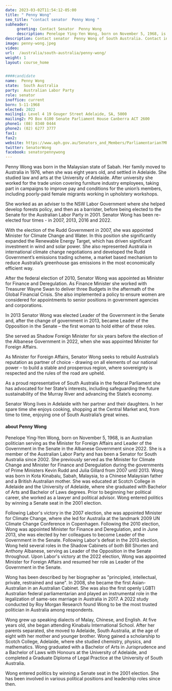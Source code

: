 ```yaml
---
date: 2023-03-02T11:54:12-05:00
title: " Penny Wong"
seo_title: "contact senator  Penny Wong "
subheader:
     greeting: Contact Senator  Penny Wong
     description: Penelope Ying-Yen Wong, born on November 5, 1968, is an Australian politician serving as the Minister for Foreign Affairs and Leader of the Government in the Senate in the Albanese Government since 2022. 
description: Contact senator  Penny Wong of South Australia. Contact information for  Penny Wong includes email address, phone number, and mailing address.
image: penny-wong.jpeg
video:
url:  /australia/south-australia/penny-wong/
weight: 1
layout: course_home


####candidate
name:  Penny Wong
state:	South Australia
party:	Australian Labor Party
role: senator
inoffice: current
born: 5-11-1968
elected: 2022
mailing1: Level 4 19 Gouger Street Adelaide, SA, 5000
mailing2: PO Box 6100 Senate Parliament House Canberra ACT 2600
phone1:	(08) 8340 0444
phone2: (02) 6277 3777
fax1:
fax2:
website: https://www.aph.gov.au/Senators_and_Members/Parliamentarian?MPID=281603
twitter: SenatorWong
facebook: senatorpennywong
---
```

Penny Wong was born in the Malaysian state of Sabah. Her family moved to Australia in 1976, when she was eight years old, and settled in Adelaide. She studied law and arts at the University of Adelaide. After university she worked for the trade union covering furniture industry employees, taking part in campaigns to improve pay and conditions for the union’s members, including poorly-paid female migrants working in upholstery workshops.

She worked as an adviser to the NSW Labor Government where she helped develop forests policy, and then as a barrister, before being elected to the Senate for the Australian Labor Party in 2001. Senator Wong has been re-elected four times - in 2007, 2013, 2016 and 2022.

With the election of the Rudd Government in 2007, she was appointed Minister for Climate Change and Water. In this position she significantly expanded the Renewable Energy Target, which has driven significant investment in wind and solar power. She also represented Australia in international climate change negotiations and developed the Rudd Government’s emissions trading scheme, a market based mechanism to reduce Australia’s greenhouse gas emissions in the most economically efficient way.

After the federal election of 2010, Senator Wong was appointed as Minister for Finance and Deregulation. As Finance Minister she worked with Treasurer Wayne Swan to deliver three Budgets in the aftermath of the Global Financial Crisis. She also implemented a policy to ensure women are considered for appointments to senior positions in government agencies and corporations.

In 2013 Senator Wong was elected Leader of the Government in the Senate and, after the change of government in 2013, became Leader of the Opposition in the Senate – the first woman to hold either of these roles.

She served as Shadow Foreign Minister for six years before the election of the Albanese Government in 2022, when she was appointed Minister for Foreign Affairs.

As Minister for Foreign Affairs, Senator Wong seeks to rebuild Australia’s reputation as partner of choice - drawing on all elements of our national power – to build a stable and prosperous region, where sovereignty is respected and the rules of the road are upheld.

As a proud representative of South Australia in the federal Parliament she has advocated for her State’s interests, including safeguarding the future sustainability of the Murray River and advancing the State’s economy.

Senator Wong lives in Adelaide with her partner and their daughters. In her spare time she enjoys cooking, shopping at the Central Market and, from time to time, enjoying one of South Australia’s great wines.

#### about Penny Wong 
Penelope Ying-Yen Wong, born on November 5, 1968, is an Australian politician serving as the Minister for Foreign Affairs and Leader of the Government in the Senate in the Albanese Government since 2022. She is a member of the Australian Labor Party and has been a Senator for South Australia since 2002. She previously served as the Minister for Climate Change and Minister for Finance and Deregulation during the governments of Prime Ministers Kevin Rudd and Julia Gillard from 2007 until 2013. Wong was born in Kota Kinabalu, Sabah, Malaysia, to a Chinese Malaysian father and a British Australian mother. She was educated at Scotch College in Adelaide and the University of Adelaide, where she graduated with Bachelor of Arts and Bachelor of Laws degrees. Prior to beginning her political career, she worked as a lawyer and political advisor. Wong entered politics by winning a Senate seat in the 2001 election.

Following Labor's victory in the 2007 election, she was appointed Minister for Climate Change, where she led for Australia at the landmark 2009 UN Climate Change Conference in Copenhagen. Following the 2010 election, Wong was appointed Minister for Finance and Deregulation, and in June 2013, she was elected by her colleagues to become Leader of the Government in the Senate. Following Labor's defeat in the 2013 election, Wong held several roles in the Shadow Cabinets of both Bill Shorten and Anthony Albanese, serving as Leader of the Opposition in the Senate throughout. Upon Labor's victory at the 2022 election, Wong was appointed Minister for Foreign Affairs and resumed her role as Leader of the Government in the Senate.

Wong has been described by her biographer as "principled, intellectual, private, restrained and sane". In 2008, she became the first Asian-Australian in an Australian Cabinet. She was also the first openly LGBTI Australian federal parliamentarian and played an instrumental role in the legalization of same-sex marriage in Australia in 2017. A 2022 study conducted by Roy Morgan Research found Wong to be the most trusted politician in Australia among respondents.

Wong grew up speaking dialects of Malay, Chinese, and English. At five years old, she began attending Kinabalu International School. After her parents separated, she moved to Adelaide, South Australia, at the age of eight with her mother and younger brother. Wong gained a scholarship to Scotch College, Adelaide, where she studied chemistry, physics, and mathematics. Wong graduated with a Bachelor of Arts in Jurisprudence and a Bachelor of Laws with Honours at the University of Adelaide, and completed a Graduate Diploma of Legal Practice at the University of South Australia.

Wong entered politics by winning a Senate seat in the 2001 election. She has been involved in various political positions and leadership roles since then.